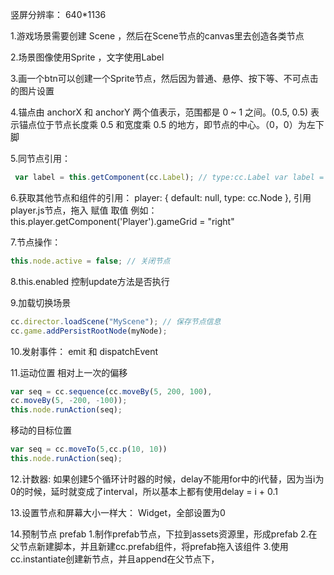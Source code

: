 竖屏分辨率： 640*1136

1.游戏场景需要创建 Scene ，然后在Scene节点的canvas里去创造各类节点

2.场景图像使用Sprite ，文字使用Label

3.画一个btn可以创建一个Sprite节点，然后因为普通、悬停、按下等、不可点击的图片设置

4.锚点由 anchorX 和 anchorY 两个值表示，范围都是 0 ~ 1 之间。(0.5, 0.5) 表示锚点位于节点长度乘 0.5 和宽度乘 0.5 的地方，即节点的中心。（0，0）为左下脚

5.同节点引用：
```javascript
 var label = this.getComponent(cc.Label); // type:cc.Label var label = this.getComponent(“cc.Label”);	// type:cc.Label var label = this.getComponent(“score”); // score.js
```
6.获取其他节点和组件的引用： player: { default: null, type: cc.Node }, 引用player.js节点，拖入 赋值 取值 例如： this.player.getComponent('Player').gameGrid = "right"

7.节点操作： 
```javascript
this.node.active = false; // 关闭节点
```

8.this.enabled 控制update方法是否执行

9.加载切换场景 
```javascript
cc.director.loadScene("MyScene"); // 保存节点信息  
cc.game.addPersistRootNode(myNode);
```

10.发射事件： emit 和 dispatchEvent

11.运动位置 相对上一次的偏移 
```javascript
var seq = cc.sequence(cc.moveBy(5, 200, 100), 
cc.moveBy(5, -200, -100));   
this.node.runAction(seq);
```
移动的目标位置 
```javascript
var seq = cc.moveTo(5,cc.p(10, 10)) 
this.node.runAction(seq);
```

12.计数器:
如果创建5个循环计时器的时候，delay不能用for中的i代替，因为当i为0的时候，延时就变成了interval，所以基本上都有使用delay = i + 0.1

13.设置节点和屏幕大小一样大： Widget，全部设置为0

14.预制节点 prefab 1.制作prefab节点，下拉到assets资源里，形成prefab 2.在父节点新建脚本，并且新建cc.prefab组件，将prefab拖入该组件 3.使用cc.instantiate创建新节点，并且append在父节点下，